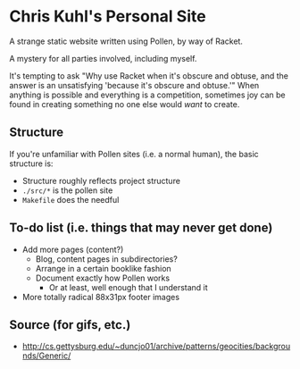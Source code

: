 # Chris Kuhl's Personal Site

A strange static website written using Pollen, by way of Racket.

A mystery for all parties involved, including myself.

It's tempting to ask "Why use Racket when it's obscure and obtuse, and the
answer is an unsatisfying 'because it's obscure and obtuse.'" When anything is
possible and everything is a competition, sometimes joy can be found in
creating something no one else would _want_ to create.


## Structure

If you're unfamiliar with Pollen sites (i.e. a normal human), the basic structure is:

- Structure roughly reflects project structure
- `./src/*` is the pollen site
- `Makefile` does the needful


## To-do list (i.e. things that may never get done)
- Add more pages (content?)
    - Blog, content pages in subdirectories?
    - Arrange in a certain booklike fashion
    - Document exactly how Pollen works
        - Or at least, well enough that I understand it
- More totally radical 88x31px footer images


## Source (for gifs, etc.)
- http://cs.gettysburg.edu/~duncjo01/archive/patterns/geocities/backgrounds/Generic/

